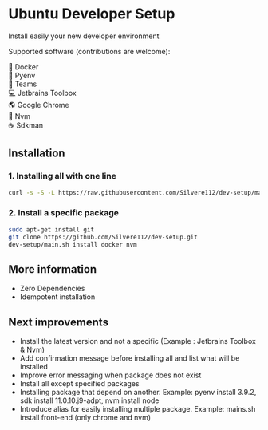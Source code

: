 # Ubuntu Developer Setup
Install easily your new developer environment

Supported software (contributions are welcome):

:whale: Docker <br/>
:snake: Pyenv <br/>
:office: Teams <br/>
:computer: Jetbrains Toolbox <br/>
:earth_americas: Google Chrome <br/>
:hammer: Nvm <br/>
:coffee: Sdkman <br/>

## Installation

### 1. Installing all with one line
```bash
curl -s -S -L https://raw.githubusercontent.com/Silvere112/dev-setup/main/install.sh | bash
```

### 2. Install a specific package
```bash
sudo apt-get install git
git clone https://github.com/Silvere112/dev-setup.git
dev-setup/main.sh install docker nvm
```

## More information
* Zero Dependencies
* Idempotent installation

## Next improvements
- Install the latest version and not a specific (Example : Jetbrains Toolbox & Nvm)
- Add confirmation message before installing all and list what will be installed
- Improve error messaging when package does not exist
- Install all except specified packages
- Installing package that depend on another. Example: pyenv install 3.9.2, sdk install 11.0.10.j9-adpt, nvm install node
- Introduce alias for easily installing multiple package. Example: mains.sh install front-end (only chrome and nvm)
